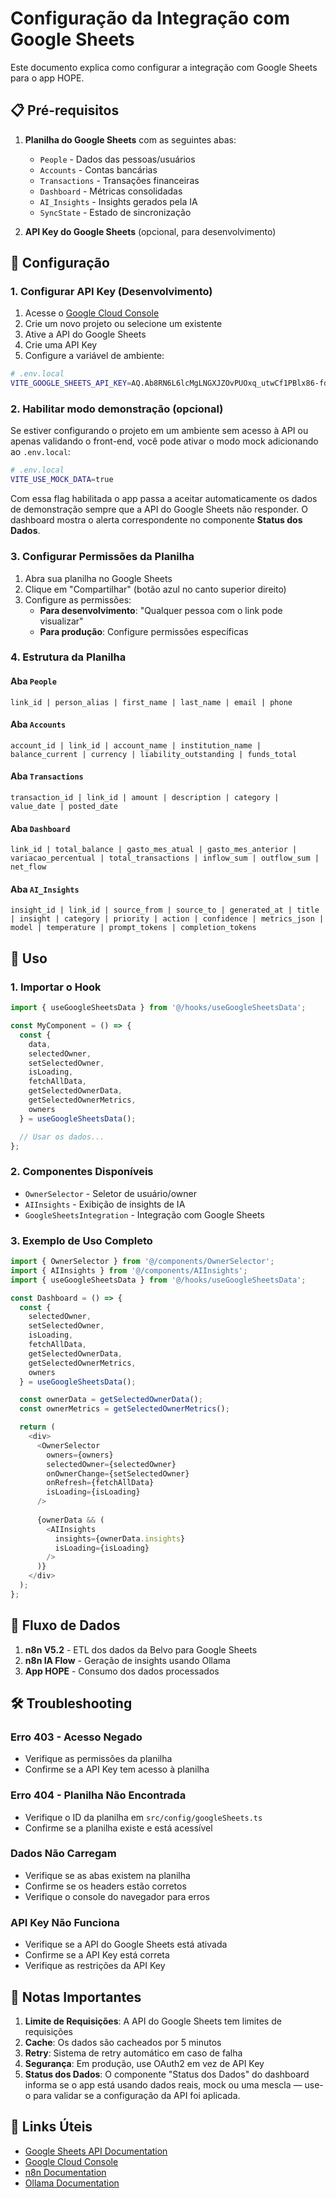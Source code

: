 # Configuração da Integração com Google Sheets

Este documento explica como configurar a integração com Google Sheets para o app HOPE.

## 📋 Pré-requisitos

1. **Planilha do Google Sheets** com as seguintes abas:
   - `People` - Dados das pessoas/usuários
   - `Accounts` - Contas bancárias
   - `Transactions` - Transações financeiras
   - `Dashboard` - Métricas consolidadas
   - `AI_Insights` - Insights gerados pela IA
   - `SyncState` - Estado de sincronização

2. **API Key do Google Sheets** (opcional, para desenvolvimento)

## 🔧 Configuração

### 1. Configurar API Key (Desenvolvimento)

1. Acesse o [Google Cloud Console](https://console.cloud.google.com/)
2. Crie um novo projeto ou selecione um existente
3. Ative a API do Google Sheets
4. Crie uma API Key
5. Configure a variável de ambiente:

```bash
# .env.local
VITE_GOOGLE_SHEETS_API_KEY=AQ.Ab8RN6L6lcMgLNGXJZOvPUOxq_utwCf1PBlx86-fdOq456cW0g
```

### 2. Habilitar modo demonstração (opcional)

Se estiver configurando o projeto em um ambiente sem acesso à API ou apenas validando o front-end, você pode ativar o modo mock adicionando ao `.env.local`:

```bash
# .env.local
VITE_USE_MOCK_DATA=true
```

Com essa flag habilitada o app passa a aceitar automaticamente os dados de demonstração sempre que a API do Google Sheets não responder. O dashboard mostra o alerta correspondente no componente **Status dos Dados**.

### 3. Configurar Permissões da Planilha

1. Abra sua planilha no Google Sheets
2. Clique em "Compartilhar" (botão azul no canto superior direito)
3. Configure as permissões:
   - **Para desenvolvimento**: "Qualquer pessoa com o link pode visualizar"
   - **Para produção**: Configure permissões específicas

### 4. Estrutura da Planilha

#### Aba `People`
```
link_id | person_alias | first_name | last_name | email | phone
```

#### Aba `Accounts`
```
account_id | link_id | account_name | institution_name | balance_current | currency | liability_outstanding | funds_total
```

#### Aba `Transactions`
```
transaction_id | link_id | amount | description | category | value_date | posted_date
```

#### Aba `Dashboard`
```
link_id | total_balance | gasto_mes_atual | gasto_mes_anterior | variacao_percentual | total_transactions | inflow_sum | outflow_sum | net_flow
```

#### Aba `AI_Insights`
```
insight_id | link_id | source_from | source_to | generated_at | title | insight | category | priority | action | confidence | metrics_json | model | temperature | prompt_tokens | completion_tokens
```

## 🚀 Uso

### 1. Importar o Hook

```typescript
import { useGoogleSheetsData } from '@/hooks/useGoogleSheetsData';

const MyComponent = () => {
  const {
    data,
    selectedOwner,
    setSelectedOwner,
    isLoading,
    fetchAllData,
    getSelectedOwnerData,
    getSelectedOwnerMetrics,
    owners
  } = useGoogleSheetsData();

  // Usar os dados...
};
```

### 2. Componentes Disponíveis

- `OwnerSelector` - Seletor de usuário/owner
- `AIInsights` - Exibição de insights de IA
- `GoogleSheetsIntegration` - Integração com Google Sheets

### 3. Exemplo de Uso Completo

```typescript
import { OwnerSelector } from '@/components/OwnerSelector';
import { AIInsights } from '@/components/AIInsights';
import { useGoogleSheetsData } from '@/hooks/useGoogleSheetsData';

const Dashboard = () => {
  const {
    selectedOwner,
    setSelectedOwner,
    isLoading,
    fetchAllData,
    getSelectedOwnerData,
    getSelectedOwnerMetrics,
    owners
  } = useGoogleSheetsData();

  const ownerData = getSelectedOwnerData();
  const ownerMetrics = getSelectedOwnerMetrics();

  return (
    <div>
      <OwnerSelector
        owners={owners}
        selectedOwner={selectedOwner}
        onOwnerChange={setSelectedOwner}
        onRefresh={fetchAllData}
        isLoading={isLoading}
      />
      
      {ownerData && (
        <AIInsights 
          insights={ownerData.insights}
          isLoading={isLoading}
        />
      )}
    </div>
  );
};
```

## 🔄 Fluxo de Dados

1. **n8n V5.2** - ETL dos dados da Belvo para Google Sheets
2. **n8n IA Flow** - Geração de insights usando Ollama
3. **App HOPE** - Consumo dos dados processados

## 🛠️ Troubleshooting

### Erro 403 - Acesso Negado
- Verifique as permissões da planilha
- Confirme se a API Key tem acesso à planilha

### Erro 404 - Planilha Não Encontrada
- Verifique o ID da planilha em `src/config/googleSheets.ts`
- Confirme se a planilha existe e está acessível

### Dados Não Carregam
- Verifique se as abas existem na planilha
- Confirme se os headers estão corretos
- Verifique o console do navegador para erros

### API Key Não Funciona
- Verifique se a API do Google Sheets está ativada
- Confirme se a API Key está correta
- Verifique as restrições da API Key

## 📝 Notas Importantes

1. **Limite de Requisições**: A API do Google Sheets tem limites de requisições
2. **Cache**: Os dados são cacheados por 5 minutos
3. **Retry**: Sistema de retry automático em caso de falha
4. **Segurança**: Em produção, use OAuth2 em vez de API Key
5. **Status dos Dados**: O componente "Status dos Dados" do dashboard informa se o app está usando dados reais, mock ou uma mescla — use-o para validar se a configuração da API foi aplicada.

## 🔗 Links Úteis

- [Google Sheets API Documentation](https://developers.google.com/sheets/api)
- [Google Cloud Console](https://console.cloud.google.com/)
- [n8n Documentation](https://docs.n8n.io/)
- [Ollama Documentation](https://ollama.ai/docs)
